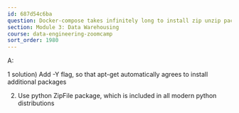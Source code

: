 ```yaml
---
id: 687d54c6ba
question: Docker-compose takes infinitely long to install zip unzip packages for linux, which are required to unpack datasets
section: Module 3: Data Warehousing
course: data-engineering-zoomcamp
sort_order: 1980
---
```


A:

1 solution) Add -Y flag, so that apt-get automatically agrees to install additional packages

2) Use python ZipFile package, which is included in all modern python distributions

